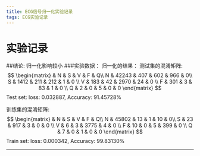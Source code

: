 ```yaml
---
title: ECG信号归一化实验记录
tags: ECG实验记录
---
```


# 实验记录
##结论: 归一化影响较小
###实验数据：
归一化的结果：
测试集的混淆矩阵:
$$
 \begin{matrix}
    & N & S & V & F & Q\\
   N & 42243 & 407 & 602 & 966 & 0\\
   S & 1412 & 211 & 212 & 1 & 0 \\
   V & 183 & 42 & 2970 & 24 & 0 \\
   F & 301 & 3 & 83 & 1 & 0 \\
   Q & 2 & 0 & 5 & 0 & 0
  \end{matrix} 
$$
Test set: loss: 0.032887, Accuracy: 91.45728%

训练集的混淆矩阵:
$$
 \begin{matrix}
    & N & S & V & F & Q\\
   N & 45802 & 13 & 1 & 10 & 0\\
   S & 23 & 917 & 3 & 0 & 0 \\
   V & 6 & 3 & 3775 & 4 & 0 \\
   F & 10 & 0 & 5 & 399 & 0 \\
   Q & 7 & 0 & 1 & 0 & 0
  \end{matrix} 
$$
Train set: loss: 0.000342, Accuracy: 99.83130%
****
